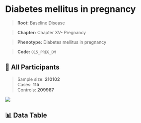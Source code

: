 # Diabetes mellitus in pregnancy

> **Root:** Baseline Disease  

> **Chapter:** Chapter XV- Pregnancy  

> **Phenotype:** Diabetes mellitus in pregnancy  

> **Code:** `O15_PREG_DM`

## 🧪 All Participants  
> Sample size: **210102**  
> Cases: **115**  
> Controls: **209987**
<img src="/Sensitive/Figures/ALL/Baseline/O15_PREG_DM.png"/>

## 📊 Data Table
<CsvTableMRF src="/Sensitive/Data/ALL/Baseline/LG_O15_PREG_DM.csv"/>

